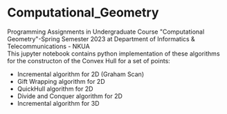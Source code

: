 # Computational_Geometry
Programming Assignments in Undergraduate Course "Computational Geometry"-Spring Semester 2023 at Department of Informatics &amp; Telecommunications - NKUA
<br />
This jupyter notebook contains python implementation of these algorithms for the constructon of the Convex Hull for a set of points:<br />
* Incremental algorithm for 2D (Graham Scan)
* Gift Wrapping algorithm for 2D
* QuickHull algorithm for 2D
* Divide and Conquer algorithm for 2D
* Incremental algorithm for 3D
